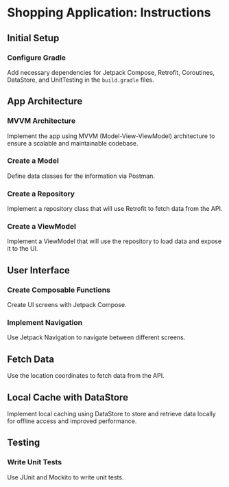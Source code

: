 # Shopping Application: Instructions

## Initial Setup

### Configure Gradle
Add necessary dependencies for Jetpack Compose, Retrofit, Coroutines, DataStore, and UnitTesting in the `build.gradle` files.

## App Architecture

### MVVM Architecture
Implement the app using MVVM (Model-View-ViewModel) architecture to ensure a scalable and maintainable codebase.

### Create a Model
Define data classes for the information via Postman.

### Create a Repository
Implement a repository class that will use Retrofit to fetch data from the API.

### Create a ViewModel
Implement a ViewModel that will use the repository to load data and expose it to the UI.

## User Interface

### Create Composable Functions
Create UI screens with Jetpack Compose.

### Implement Navigation
Use Jetpack Navigation to navigate between different screens.

## Fetch Data
Use the location coordinates to fetch data from the API.

## Local Cache with DataStore
Implement local caching using DataStore to store and retrieve data locally for offline access and improved performance.

## Testing

### Write Unit Tests
Use JUnit and Mockito to write unit tests.
